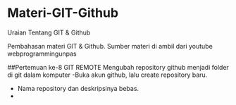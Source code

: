 # Materi-GIT-Github
Uraian Tentang GIT &amp; Github

Pembahasan materi GIT & Github.
Sumber materi di ambil dari youtube webprogrammingunpas

##Pertemuan ke-8 GIT REMOTE
Mengubah repository github menjadi folder di git dalam komputer
-Buka akun github, lalu create repository baru.
- Nama repository dan deskripsinya bebas.
- 
